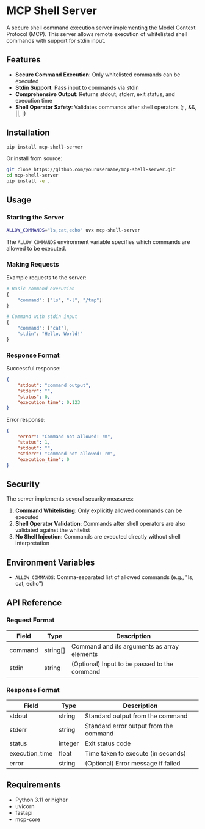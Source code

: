# MCP Shell Server

A secure shell command execution server implementing the Model Context Protocol (MCP). This server allows remote execution of whitelisted shell commands with support for stdin input.

## Features

* **Secure Command Execution**: Only whitelisted commands can be executed
* **Stdin Support**: Pass input to commands via stdin
* **Comprehensive Output**: Returns stdout, stderr, exit status, and execution time
* **Shell Operator Safety**: Validates commands after shell operators (; , &&, ||, |)

## Installation

```bash
pip install mcp-shell-server
```

Or install from source:

```bash
git clone https://github.com/yourusername/mcp-shell-server.git
cd mcp-shell-server
pip install -e .
```

## Usage

### Starting the Server

```bash
ALLOW_COMMANDS="ls,cat,echo" uvx mcp-shell-server
```

The `ALLOW_COMMANDS` environment variable specifies which commands are allowed to be executed.

### Making Requests

Example requests to the server:

```python
# Basic command execution
{
    "command": ["ls", "-l", "/tmp"]
}

# Command with stdin input
{
    "command": ["cat"],
    "stdin": "Hello, World!"
}
```

### Response Format

Successful response:

```json
{
    "stdout": "command output",
    "stderr": "",
    "status": 0,
    "execution_time": 0.123
}
```

Error response:

```json
{
    "error": "Command not allowed: rm",
    "status": 1,
    "stdout": "",
    "stderr": "Command not allowed: rm",
    "execution_time": 0
}
```

## Security

The server implements several security measures:

1. **Command Whitelisting**: Only explicitly allowed commands can be executed
2. **Shell Operator Validation**: Commands after shell operators are also validated against the whitelist
3. **No Shell Injection**: Commands are executed directly without shell interpretation

## Environment Variables

* `ALLOW_COMMANDS`: Comma-separated list of allowed commands (e.g., "ls, cat, echo")

## API Reference

### Request Format

| Field    | Type       | Description                                   |
|----------|------------|-----------------------------------------------|
| command  | string[]   | Command and its arguments as array elements   |
| stdin    | string     | (Optional) Input to be passed to the command |

### Response Format

| Field           | Type    | Description                                |
|----------------|---------|---------------------------------------------|
| stdout         | string  | Standard output from the command           |
| stderr         | string  | Standard error output from the command     |
| status         | integer | Exit status code                           |
| execution_time | float   | Time taken to execute (in seconds)         |
| error          | string  | (Optional) Error message if failed         |

## Requirements

* Python 3.11 or higher
* uvicorn
* fastapi
* mcp-core
